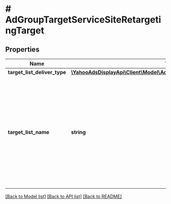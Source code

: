 # # AdGroupTargetServiceSiteRetargetingTarget

## Properties

Name | Type | Description | Notes
------------ | ------------- | ------------- | -------------
**target_list_deliver_type** | [**\YahooAdsDisplayApi\Client\Model\AdGroupTargetServiceTargetListDeliverType**](AdGroupTargetServiceTargetListDeliverType.md) |  | [optional]
**target_list_name** | **string** | &lt;div lang&#x3D;\&quot;ja\&quot;&gt; ターゲットリスト名です。&lt;br&gt; このフィールドは、レスポンスの際に返却されますが、リクエストの際には無視されます。 &lt;/div&gt; &lt;div lang&#x3D;\&quot;en\&quot;&gt; Target List name.&lt;br&gt; Although this field will be returned in the response, it will be ignored on input. &lt;/div&gt; | [optional]

[[Back to Model list]](../../README.md#models) [[Back to API list]](../../README.md#endpoints) [[Back to README]](../../README.md)
